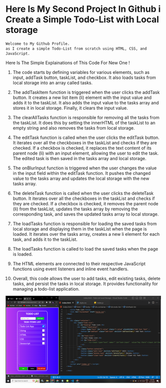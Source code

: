 
# Here Is My Second Project In Github i Create a Simple Todo-List with Local storage 

```
Welcome to My Github Profile.
as I create a simple Todo-List from scratch using HTML, CSS, and JavaScript.
```
Here Is The Simple Explainations of This Code For New One !

1) The code starts by defining variables for various elements, such as input, addTask button, taskList, and checkbox. It also loads tasks from local storage into an array called tasks.

2) The addTaskItem function is triggered when the user clicks the addTask button. It creates a new list item (li) element with the input value and adds it to the taskList. It also adds the input value to the tasks array and stores it in local storage. Finally, it clears the input value.

3) The clearAllTasks function is responsible for removing all the tasks from the taskList. It does this by setting the innerHTML of the taskList to an empty string and also removes the tasks from local storage.

4) The editTask function is called when the user clicks the editTask button. It iterates over all the checkboxes in the taskList and checks if they are checked. If a checkbox is checked, it replaces the text content of its parent node (li) with an input element, allowing the user to edit the task. The edited task is then saved in the tasks array and local storage.

5) The onBlurInput function is triggered when the user changes the value in the input field within the editTask function. It pushes the changed value to the tasks array and updates the local storage with the new tasks array.

6) The deleteTask function is called when the user clicks the deleteTask button. It iterates over all the checkboxes in the taskList and checks if they are checked. If a checkbox is checked, it removes the parent node (li) from the taskList, updates the tasks array by removing the corresponding task, and saves the updated tasks array to local storage.

7) The loadTasks function is responsible for loading the saved tasks from local storage and displaying them in the taskList when the page is loaded. It iterates over the tasks array, creates a new li element for each task, and adds it to the taskList.

8) The loadTasks function is called to load the saved tasks when the page is loaded.

9) The HTML elements are connected to their respective JavaScript functions using event listeners and inline event handlers.

12) Overall, this code allows the user to add tasks, edit existing tasks, delete tasks, and persist the tasks in local storage. It provides functionality for managing a todo-list application.


![image](https://github.com/ParagUnhale1998/Todo-List/blob/main/preview.png)
